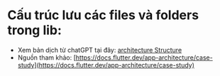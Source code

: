 # Cấu trúc lưu các files và folders trong lib:

- Xem bản dịch từ chatGPT tại đây: [architecture Structure](architecture_structure.md)
- Nguồn tham khảo: [https://docs.flutter.dev/app-architecture/case-study](https://docs.flutter.dev/app-architecture/case-study)
